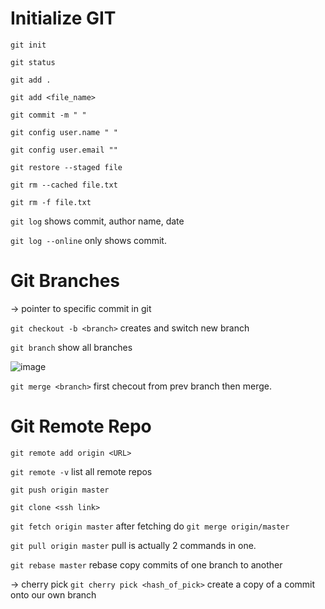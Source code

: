 # Initialize GIT

```git init```

```git status```

```git add .```

```git add <file_name>```

```git commit -m " " ```

```git config user.name " " ```

```git config user.email "" ```

```git restore --staged file```

```git rm --cached file.txt```

```git rm -f file.txt```

```git log``` shows commit, author name, date

```git log --online``` only shows commit.

# Git Branches
-> pointer to specific commit in git

```git checkout -b <branch>```  creates and switch new branch

```git branch``` show all branches

![image](https://github.com/user-attachments/assets/5aee8d89-1d81-4fe5-a804-4a4afe7ffe4f)

```git merge <branch>``` first checout from prev branch then merge.

# Git Remote Repo

```git remote add origin <URL>```

```git remote -v``` list all remote repos

```git push origin master```

```git clone <ssh link>```

```git fetch origin master``` after fetching do ```git merge origin/master```

```git pull origin master``` pull is actually 2 commands in one. 

```git rebase master``` rebase copy commits of one branch to another

-> cherry pick
```git cherry pick <hash_of_pick>```
create a copy of a commit onto our own branch




